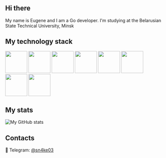 ## Hi there
My name is Eugene and I am a Go developer. I'm studying at the Belarusian State Technical University, Minsk

## My technology stack
<span><img src="https://cdn.jsdelivr.net/gh/devicons/devicon@latest/icons/go/go-original.svg" width=70px/></span>
<span><img src="https://cdn.jsdelivr.net/gh/devicons/devicon@latest/icons/git/git-original.svg" width=70px/></span>
<span><img src="https://cdn.jsdelivr.net/gh/devicons/devicon@latest/icons/postgresql/postgresql-original.svg" width=70px/></span>
<span><img src="https://cdn.jsdelivr.net/gh/devicons/devicon@latest/icons/docker/docker-original.svg" width=70px/></span>
<span><img src="https://cdn.jsdelivr.net/gh/devicons/devicon@latest/icons/redis/redis-original.svg" width=70px/></span>
<span><img src="https://cdn.jsdelivr.net/gh/devicons/devicon@latest/icons/amazonwebservices/amazonwebservices-plain-wordmark.svg" width=70px/></span>
<span><img src="https://cdn.jsdelivr.net/gh/devicons/devicon@latest/icons/postman/postman-original.svg" width=70px/></span>
<span><img src="https://cdn.jsdelivr.net/gh/devicons/devicon@latest/icons/grpc/grpc-original.svg" width=70px/> </span>         
          
## My stats
![My GitHub stats](https://github-readme-stats.vercel.app/api?username=0Abracadaber0&show_icons=true&theme=transparent&hide_border=true)

## Contacts

🤖 Telegram: [@sn4ke03](https://t.me/sn4ke03) 

